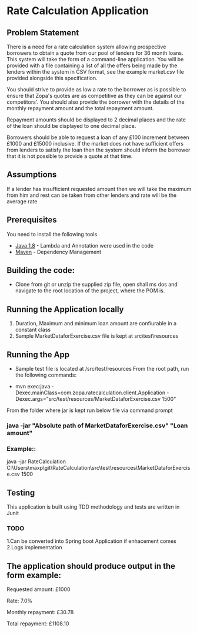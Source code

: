 # Rate Calculation Application

## Problem Statement
There is a need for a rate calculation system allowing prospective borrowers to obtain a quote from
our pool of lenders for 36 month loans. This system will  take the form of a command-line application.
You will be provided with a file containing a list of all the offers being made by the lenders within the system in CSV format, see the example market.csv file provided alongside this specification.

You should strive to provide as low a rate to the borrower as is possible to ensure that Zopa's quotes are as
competitive as they can be against our competitors'. You should also provide the borrower with the details of the
monthly repayment amount and the total repayment amount.

Repayment amounts should be displayed to 2 decimal places and the rate of the  loan should be displayed to one decimal
place.

Borrowers should be able to request a loan of any £100 increment between £1000 and £15000 inclusive.
If the market does not have sufficient offers from lenders to satisfy the loan then the system should
inform the borrower that it is not possible to provide a quote at that time.

## Assumptions
If a lender has insufficient requested amount then we will take the maximum from him and rest can be taken from other lenders and rate will be the average rate

## Prerequisites
You need to install the following tools

* [Java 1.8](http://www.oracle.com/technetwork/java/javase/overview/java8-2100321.html) - Lambda and Annotation were used in the code
* [Maven](https://maven.apache.org/) - Dependency Management

## Building the code:
* Clone from git or unzip the supplied zip file, open shall ms dos and navigate to the root location of the project, where the POM is.

## Running the Application locally
1. Duration, Maximum and minimum loan amount are confiurable in a constant class
2. Sample MarketDataforExercise.csv file is kept at src\test\resources

## Running the App
* Sample test file is located at /src/test/resources
From the root path, run the following commands:

* mvn exec:java -Dexec.mainClass=com.zopa.ratecalculation.client.Application -Dexec.args="src/test/resources/MarketDataforExercise.csv 1500"

From the folder where jar is kept run below file via command prompt

###  java -jar "Absolute path of MarketDataforExercise.csv" "Loan amount"
### Example:: 
java -jar RateCalculation C:\Users\maxp\git\RateCalculation\src\test\resources\MarketDataforExercise.csv 1500

## Testing
This application is built using TDD methodology and tests are written in Junit

### TODO
1.Can be converted into Spring boot Application if enhacement comes
2.Logs implementation

## The application should produce output in the form example:
Requested amount: £1000

Rate: 7.0%

Monthly repayment: £30.78

Total repayment: £1108.10
 



